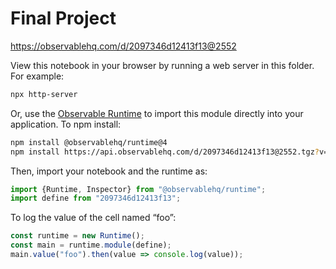 # Final Project

https://observablehq.com/d/2097346d12413f13@2552

View this notebook in your browser by running a web server in this folder. For
example:

~~~sh
npx http-server
~~~

Or, use the [Observable Runtime](https://github.com/observablehq/runtime) to
import this module directly into your application. To npm install:

~~~sh
npm install @observablehq/runtime@4
npm install https://api.observablehq.com/d/2097346d12413f13@2552.tgz?v=3
~~~

Then, import your notebook and the runtime as:

~~~js
import {Runtime, Inspector} from "@observablehq/runtime";
import define from "2097346d12413f13";
~~~

To log the value of the cell named “foo”:

~~~js
const runtime = new Runtime();
const main = runtime.module(define);
main.value("foo").then(value => console.log(value));
~~~
